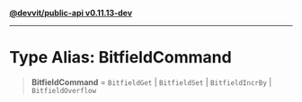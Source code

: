 [**@devvit/public-api v0.11.13-dev**](../README.md)

---

# Type Alias: BitfieldCommand

> **BitfieldCommand** = `BitfieldGet` \| `BitfieldSet` \| `BitfieldIncrBy` \| `BitfieldOverflow`
